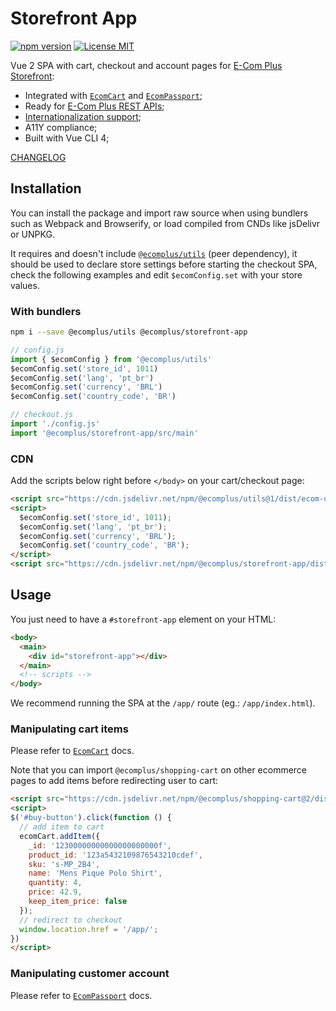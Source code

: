 # Storefront App

[![npm version](https://img.shields.io/npm/v/@ecomplus/storefront-app.svg)](https://www.npmjs.org/@ecomplus/storefront-app) [![License MIT](https://img.shields.io/badge/License-MIT-yellow.svg)](https://opensource.org/licenses/MIT)

Vue 2 SPA with cart, checkout and account pages for [E-Com Plus Storefront](https://developers.e-com.plus/storefront/):

- Integrated with [`EcomCart`](https://developers.e-com.plus/shopping-cart/EcomCart.html) and [`EcomPassport`](https://developers.e-com.plus/passport-client/EcomPassport.html);
- Ready for [E-Com Plus REST APIs](https://developers.e-com.plus/docs/reference/);
- [Internationalization support](https://github.com/ecomplus/i18n);
- A11Y compliance;
- Built with Vue CLI 4;

[CHANGELOG](https://developers.e-com.plus/storefront/@ecomplus/storefront-app/CHANGELOG)

## Installation

You can install the package and import raw source when using bundlers such as Webpack and Browserify, or load compiled from CNDs like jsDelivr or UNPKG.

It requires and doesn't include [`@ecomplus/utils`](https://developers.e-com.plus/utils/) (peer dependency), it should be used to declare store settings before starting the checkout SPA, check the following examples and edit `$ecomConfig.set` with your store values.

### With bundlers

```bash
npm i --save @ecomplus/utils @ecomplus/storefront-app
```

```js
// config.js
import { $ecomConfig } from '@ecomplus/utils'
$ecomConfig.set('store_id', 1011)
$ecomConfig.set('lang', 'pt_br')
$ecomConfig.set('currency', 'BRL')
$ecomConfig.set('country_code', 'BR')
```

```js
// checkout.js
import './config.js'
import '@ecomplus/storefront-app/src/main'
```

### CDN

Add the scripts below right before `</body>` on your cart/checkout page:

```html
<script src="https://cdn.jsdelivr.net/npm/@ecomplus/utils@1/dist/ecom-utils.polyfill.min.js"></script>
<script>
  $ecomConfig.set('store_id', 1011);
  $ecomConfig.set('lang', 'pt_br');
  $ecomConfig.set('currency', 'BRL');
  $ecomConfig.set('country_code', 'BR');
</script>
<script src="https://cdn.jsdelivr.net/npm/@ecomplus/storefront-app/dist/lib/js/app.js"></script>
```

## Usage

You just need to have a `#storefront-app` element on your HTML:

```html
<body>
  <main>
    <div id="storefront-app"></div>
  </main>
  <!-- scripts -->
</body>
```

We recommend running the SPA at the `/app/` route (eg.: `/app/index.html`).

### Manipulating cart items

Please refer to [`EcomCart`](https://developers.e-com.plus/shopping-cart/EcomCart.html) docs.

Note that you can import `@ecomplus/shopping-cart` on other ecommerce pages to add items before redirecting user to cart:

```html
<script src="https://cdn.jsdelivr.net/npm/@ecomplus/shopping-cart@2/dist/ecom-cart.bundle.min.js"></script>
<script>
$('#buy-button').click(function () {
  // add item to cart
  ecomCart.addItem({
    _id: '12300000000000000000000f',
    product_id: '123a5432109876543210cdef',
    sku: 's-MP_2B4',
    name: 'Mens Pique Polo Shirt',
    quantity: 4,
    price: 42.9,
    keep_item_price: false
  });
  // redirect to checkout
  window.location.href = '/app/';
})
</script>
```

### Manipulating customer account

Please refer to [`EcomPassport`](https://developers.e-com.plus/passport-client/EcomPassport.html) docs.
